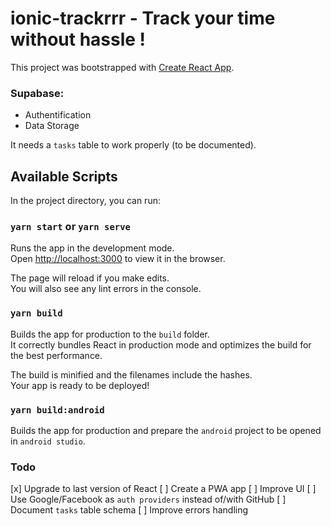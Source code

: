 # ionic-trackrrr - Track your time without hassle !

This project was bootstrapped with [Create React App](https://github.com/facebook/create-react-app).

### Supabase:

- Authentification
- Data Storage

It needs a `tasks` table to work properly (to be documented).

## Available Scripts

In the project directory, you can run:

### `yarn start` or `yarn serve`

Runs the app in the development mode.\
Open [http://localhost:3000](http://localhost:3000) to view it in the browser.

The page will reload if you make edits.\
You will also see any lint errors in the console.

### `yarn build`

Builds the app for production to the `build` folder.\
It correctly bundles React in production mode and optimizes the build for the best performance.

The build is minified and the filenames include the hashes.\
Your app is ready to be deployed!

### `yarn build:android`

Builds the app for production and prepare the `android` project to be opened in `android studio`.

### Todo

[x] Upgrade to last version of React
[ ] Create a PWA app
[ ] Improve UI
[ ] Use Google/Facebook as `auth providers` instead of/with GitHub
[ ] Document `tasks` table schema
[ ] Improve errors handling

